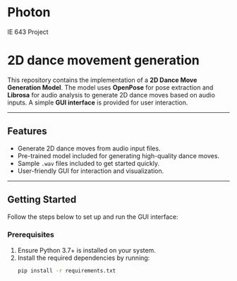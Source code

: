# Photon
IE 643 Project

# 2D dance movement generation

This repository contains the implementation of a **2D Dance Move Generation Model**. The model uses **OpenPose** for pose extraction and **Librosa** for audio analysis to generate 2D dance moves based on audio inputs. A simple **GUI interface** is provided for user interaction.

---

## Features

- Generate 2D dance moves from audio input files.
- Pre-trained model included for generating high-quality dance moves.
- Sample `.wav` files included to get started quickly.
- User-friendly GUI for interaction and visualization.

---

## Getting Started

Follow the steps below to set up and run the GUI interface:

### Prerequisites

1. Ensure Python 3.7+ is installed on your system.
2. Install the required dependencies by running:  
   ```bash
   pip install -r requirements.txt
